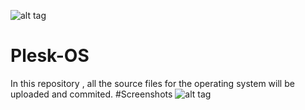 ![alt tag](https://snetwork.ga/content/uploads/sngine_66277cf2c465bd358dafd691ced82673.png)
# Plesk-OS
In this repository , all the source files for the operating system will be uploaded and commited. 
#Screenshots 
![alt tag](https://snetwork.ga/content/uploads/sngine_2678927ce2fa54697af08ee2d9fc1b58.png)
